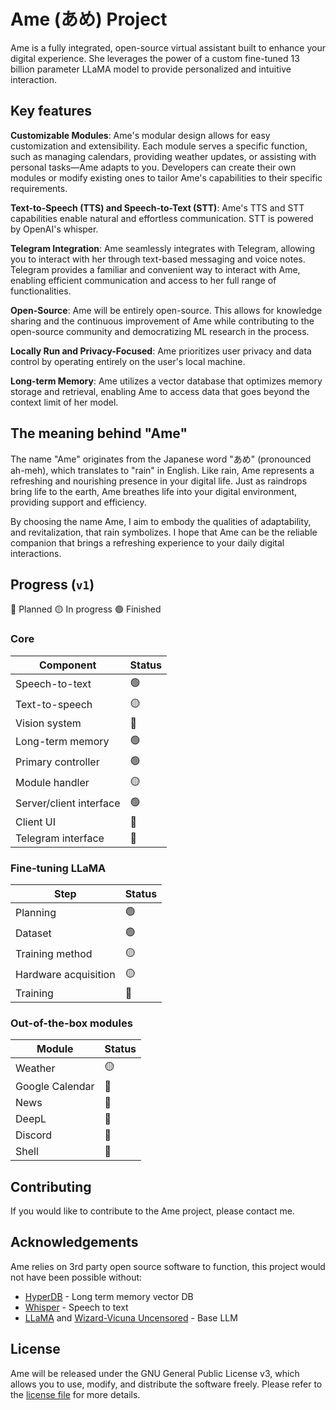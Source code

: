 # Ame (あめ) Project
Ame is a fully integrated, open-source virtual assistant built to enhance your digital experience. She leverages the power of a custom fine-tuned 13 billion parameter LLaMA model to provide personalized and intuitive interaction.

## Key features 
**Customizable Modules**: Ame's modular design allows for easy customization and extensibility. Each module serves a specific function, such as managing calendars, providing weather updates, or assisting with personal tasks—Ame adapts to you. Developers can create their own modules or modify existing ones to tailor Ame's capabilities to their specific requirements.

**Text-to-Speech (TTS) and Speech-to-Text (STT)**: Ame's TTS and STT capabilities enable natural and effortless communication. STT is powered by OpenAI's whisper.

**Telegram Integration**: Ame seamlessly integrates with Telegram, allowing you to interact with her through text-based messaging and voice notes. Telegram provides a familiar and convenient way to interact with Ame, enabling efficient communication and access to her full range of functionalities.

**Open-Source**: Ame will be entirely open-source. This allows for knowledge sharing and the continuous improvement of Ame while contributing to the open-source community and democratizing ML research in the process.

**Locally Run and Privacy-Focused**: Ame prioritizes user privacy and data control by operating entirely on the user's local machine.

**Long-term Memory**: Ame utilizes a vector database that optimizes memory storage and retrieval, enabling Ame to access data that goes beyond the context limit of her model.

## The meaning behind "Ame"
The name "Ame" originates from the Japanese word "あめ" (pronounced ah-meh), which translates to "rain" in English. Like rain, Ame represents a refreshing and nourishing presence in your digital life. Just as raindrops bring life to the earth, Ame breathes life into your digital environment, providing support and efficiency.

By choosing the name Ame, I aim to embody the qualities of adaptability, and revitalization, that rain symbolizes. I hope that Ame can be the reliable companion that brings a refreshing experience to your daily digital interactions.

## Progress (`v1`)
🔴 Planned
🟡 In progress
🟢 Finished

### Core

Component                     | Status 
----------------------------- | -----
Speech-to-text                |  🟢
Text-to-speech                |  🟡
Vision system                 |  🔴
Long-term memory              |  🟢
Primary controller            |  🟢
Module handler                |  🟡
Server/client interface       |  🟢
Client UI                     |  🔴
Telegram interface            |  🔴

### Fine-tuning LLaMA

Step                          | Status 
----------------------------- | -----
Planning                      |  🟢
Dataset                       |  🟢
Training method               |  🟡
Hardware acquisition          |  🟡
Training                      |  🔴

### Out-of-the-box modules

Module                        | Status 
----------------------------- | -----
Weather                       |  🟡
Google Calendar               |  🔴
News                          |  🔴
DeepL                         |  🔴
Discord                       |  🔴
Shell                         |  🔴

## Contributing
If you would like to contribute to the Ame project, please contact me.

## Acknowledgements 
Ame relies on 3rd party open source software to function, this project would not have been possible without:

- [HyperDB](https://github.com/jdagdelen/hyperDB) - Long term memory vector DB
- [Whisper](https://github.com/openai/whisper) - Speech to text
- [LLaMA](https://github.com/facebookresearch/llama) and [Wizard-Vicuna Uncensored](https://huggingface.co/ehartford/Wizard-Vicuna-13B-Uncensored) - Base LLM

## License
Ame will be released under the GNU General Public License v3, which allows you to use, modify, and distribute the software freely. Please refer to the [license file](https://github.com/Expl0dingCat/ame/blob/main/LICENSE) for more details.
